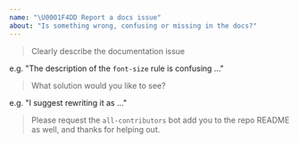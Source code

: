 ```yaml
---
name: "\U0001F4DD Report a docs issue"
about: "Is something wrong, confusing or missing in the docs?"
---
```


<!-- Please answer the following. Issues that do not will be closed. -->

> Clearly describe the documentation issue

e.g. "The description of the `font-size` rule is confusing ..."

> What solution would you like to see?

e.g. "I suggest rewriting it as ..."

> Please request the `all-contributors` bot add you to the repo README as well, and thanks for helping out.

<!--
Using syntax such as
@all-contributors please add @username for docs
-->
